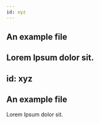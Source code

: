 ```yaml
---
id: xyz
---
```

## An example file

Lorem Ipsum dolor sit.
---
id: xyz
---
## An example file

Lorem Ipsum dolor sit.
